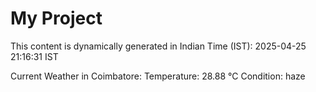 # My Project

This content is dynamically generated in Indian Time (IST): 2025-04-25 21:16:31 IST


Current Weather in Coimbatore:
Temperature: 28.88 °C
Condition: haze
